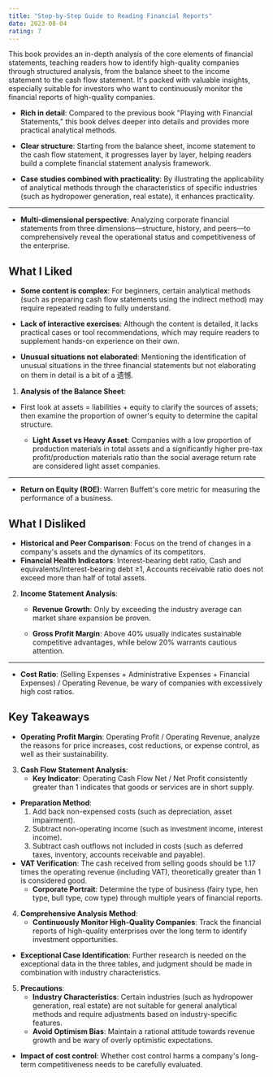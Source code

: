 ```yaml
---
title: "Step-by-Step Guide to Reading Financial Reports"
date: 2023-08-04
rating: 7
---
```

This book provides an in-depth analysis of the core elements of financial statements, teaching readers how to identify high-quality companies through structured analysis, from the balance sheet to the income statement to the cash flow statement. It's packed with valuable insights, especially suitable for investors who want to continuously monitor the financial reports of high-quality companies.


- **Rich in detail**: Compared to the previous book "Playing with Financial Statements," this book delves deeper into details and provides more practical analytical methods.

- **Clear structure**: Starting from the balance sheet, income statement to the cash flow statement, it progresses layer by layer, helping readers build a complete financial statement analysis framework.

<!--more-->

- **Case studies combined with practicality**: By illustrating the applicability of analytical methods through the characteristics of specific industries (such as hydropower generation, real estate), it enhances practicality.
---
- **Multi-dimensional perspective**: Analyzing corporate financial statements from three dimensions—structure, history, and peers—to comprehensively reveal the operational status and competitiveness of the enterprise.
## What I Liked

- **Some content is complex**: For beginners, certain analytical methods (such as preparing cash flow statements using the indirect method) may require repeated reading to fully understand.

- **Lack of interactive exercises**: Although the content is detailed, it lacks practical cases or tool recommendations, which may require readers to supplement hands-on experience on their own.

- **Unusual situations not elaborated**: Mentioning the identification of unusual situations in the three financial statements but not elaborating on them in detail is a bit of a 遗憾.
1. **Analysis of the Balance Sheet**:
- First look at assets = liabilities + equity to clarify the sources of assets; then examine the proportion of owner's equity to determine the capital structure.

   - **Light Asset vs Heavy Asset**: Companies with a low proportion of production materials in total assets and a significantly higher pre-tax profit/production materials ratio than the social average return rate are considered light asset companies.

---

   - **Return on Equity (ROE)**: Warren Buffett's core metric for measuring the performance of a business.
## What I Disliked
   - **Historical and Peer Comparison**: Focus on the trend of changes in a company's assets and the dynamics of its competitors.
- **Financial Health Indicators**: Interest-bearing debt ratio, Cash and equivalents/Interest-bearing debt ≥1, Accounts receivable ratio does not exceed more than half of total assets.
2. **Income Statement Analysis**:
   - **Revenue Growth**: Only by exceeding the industry average can market share expansion be proven.

   - **Gross Profit Margin**: Above 40% usually indicates sustainable competitive advantages, while below 20% warrants cautious attention.
---
- **Cost Ratio**: (Selling Expenses + Administrative Expenses + Financial Expenses) / Operating Revenue, be wary of companies with excessively high cost ratios.
## Key Takeaways
   - **Operating Profit Margin**: Operating Profit / Operating Revenue, analyze the reasons for price increases, cost reductions, or expense control, as well as their sustainability.

3. **Cash Flow Statement Analysis**:
   - **Key Indicator**: Operating Cash Flow Net / Net Profit consistently greater than 1 indicates that goods or services are in short supply.
- **Preparation Method**:
     1. Add back non-expensed costs (such as depreciation, asset impairment).
     2. Subtract non-operating income (such as investment income, interest income).
     3. Subtract cash outflows not included in costs (such as deferred taxes, inventory, accounts receivable and payable).
- **VAT Verification**: The cash received from selling goods should be 1.17 times the operating revenue (including VAT), theoretically greater than 1 is considered good.
   - **Corporate Portrait**: Determine the type of business (fairy type, hen type, bull type, cow type) through multiple years of financial reports.

4. **Comprehensive Analysis Method**:
   - **Continuously Monitor High-Quality Companies**: Track the financial reports of high-quality enterprises over the long term to identify investment opportunities.
- **Exceptional Case Identification**: Further research is needed on the exceptional data in the three tables, and judgment should be made in combination with industry characteristics.

5. **Precautions**:
   - **Industry Characteristics**: Certain industries (such as hydropower generation, real estate) are not suitable for general analytical methods and require adjustments based on industry-specific features.
   - **Avoid Optimism Bias**: Maintain a rational attitude towards revenue growth and be wary of overly optimistic expectations.
- **Impact of cost control**: Whether cost control harms a company's long-term competitiveness needs to be carefully evaluated.
